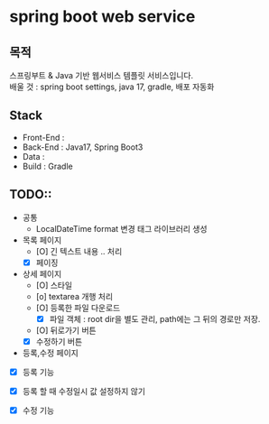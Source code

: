 # spring boot web service

## 목적
스프링부트 & Java 기반 웹서비스 템플릿 서비스입니다.  
배울 것 : spring boot settings, java 17, gradle, 배포 자동화

## Stack
- Front-End : 
- Back-End : Java17, Spring Boot3
- Data : 
- Build : Gradle

## TODO::
 - 공통
   - LocalDateTime format 변경 태그 라이브러리 생성
 - 목록 페이지
   - [O] 긴 텍스트 내용 .. 처리
   - [X] 페이징
 - 상세 페이지
   - [O] 스타일
   - [o] textarea 개행 처리
   - [O] 등록한 파일 다운로드
     - [x] 파일 객체 : root dir을 별도 관리, path에는 그 뒤의 경로만 저장. 
   - [O] 뒤로가기 버튼
   - [X] 수정하기 버튼 
 - 등록,수정 페이지
  - [X] 등록 기능
  - [X] 등록 할 때 수정일시 값 설정하지 않기
  - [X] 수정 기능

